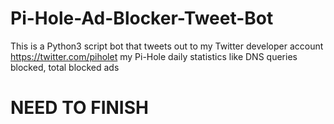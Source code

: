 # Pi-Hole-Ad-Blocker-Tweet-Bot

This is a Python3 script bot that tweets out to my Twitter developer account https://twitter.com/piholet my Pi-Hole daily statistics
like DNS queries blocked, total blocked ads

# NEED TO FINISH
